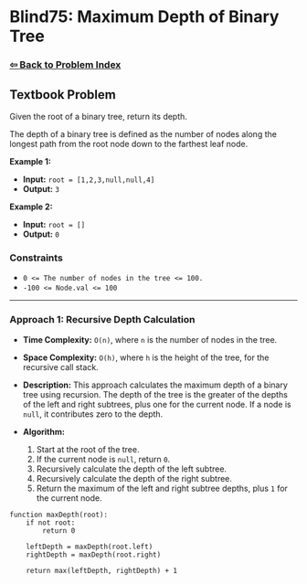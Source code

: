 # Blind75: Maximum Depth of Binary Tree

### [⇦ Back to Problem Index](../../index.md)

## Textbook Problem

Given the root of a binary tree, return its depth.

The depth of a binary tree is defined as the number of nodes along the longest path from the root node down to the farthest leaf node.

**Example 1:**

-   **Input:** `root = [1,2,3,null,null,4]`
-   **Output:** `3`

**Example 2:**

-   **Input:** `root = []`
-   **Output:** `0`

### Constraints

-   `0 <= The number of nodes in the tree <= 100.`
-   `-100 <= Node.val <= 100`

---

### Approach 1: Recursive Depth Calculation

-   **Time Complexity:** `O(n)`, where `n` is the number of nodes in the tree.
-   **Space Complexity:** `O(h)`, where `h` is the height of the tree, for the recursive call stack.
-   **Description:** This approach calculates the maximum depth of a binary tree using recursion. The depth of the tree is the greater of the depths of the left and right subtrees, plus one for the current node. If a node is `null`, it contributes zero to the depth.
-   **Algorithm:**

    1. Start at the root of the tree.
    2. If the current node is `null`, return `0`.
    3. Recursively calculate the depth of the left subtree.
    4. Recursively calculate the depth of the right subtree.
    5. Return the maximum of the left and right subtree depths, plus `1` for the current node.

```pseudo
function maxDepth(root):
	if not root:
		return 0

	leftDepth = maxDepth(root.left)
	rightDepth = maxDepth(root.right)

	return max(leftDepth, rightDepth) + 1
```
